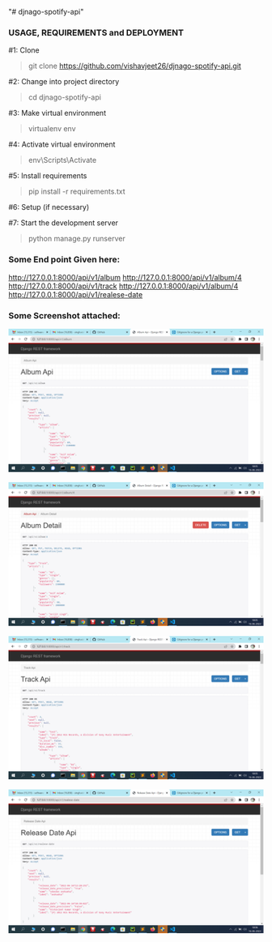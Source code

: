 "# djnago-spotify-api" 

### USAGE, REQUIREMENTS and DEPLOYMENT

#1: Clone 
> git clone https://github.com/vishavjeet26/djnago-spotify-api.git

#2: Change into project directory
>cd djnago-spotify-api

#3: Make virtual environment
>virtualenv env

#4: Activate virtual environment
>env\Scripts\Activate

#5: Install requirements
>pip install -r requirements.txt

#6: Setup (if necessary)

#7: Start the development server
>python manage.py runserver

### Some End point Given here:
http://127.0.0.1:8000/api/v1/album
http://127.0.0.1:8000/api/v1/album/4
http://127.0.0.1:8000/api/v1/track
http://127.0.0.1:8000/api/v1/album/4
http://127.0.0.1:8000/api/v1/realese-date
### Some Screenshot attached:

<img src="screenshot/1.png" alt="Integrate SPOTIFY API FASTAPI">
<br><br>
<img src="screenshot/2.png" alt="Integrate SPOTIFY API FASTAPI">
<br><br>
<img src="screenshot/3.png" alt="Integrate SPOTIFY API FASTAPI">
<br><br>
<img src="screenshot/4.png" alt="Integrate SPOTIFY API FASTAPI">



